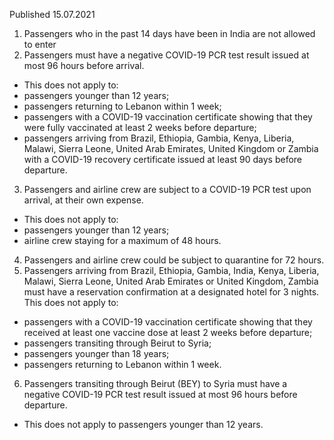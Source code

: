 Published 15.07.2021 
1. Passengers who in the past 14 days have been in India are not allowed to enter
2. Passengers must have a negative COVID-19 PCR test result issued at most 96 hours before arrival.
- This does not apply to:
- passengers younger than 12 years; 
- passengers returning to Lebanon within 1 week; 
- passengers with a COVID-19 vaccination certificate showing that they were fully vaccinated at least 2 weeks before departure;
- passengers arriving from Brazil, Ethiopia, Gambia, Kenya, Liberia, Malawi, Sierra Leone, United Arab Emirates, United Kingdom or Zambia with a COVID-19 recovery certificate issued at least 90 days before departure. 
3. Passengers and airline crew are subject to a COVID-19 PCR test upon arrival, at their own expense. 
- This does not apply to:
- passengers younger than 12 years;
- airline crew staying for a maximum of 48 hours.
4. Passengers and airline crew could be subject to quarantine for 72 hours. 
5. Passengers arriving from Brazil, Ethiopia, Gambia, India, Kenya, Liberia, Malawi, Sierra Leone, United Arab Emirates or United Kingdom, Zambia must have a reservation confirmation at a designated hotel for 3 nights.
This does not apply to:
- passengers with a COVID-19 vaccination certificate showing that they received at least one vaccine dose at least 2 weeks before departure;
- passengers transiting through Beirut to Syria; 
- passengers younger than 18 years; 
- passengers returning to Lebanon within 1 week. 
6. Passengers transiting through Beirut (BEY) to Syria must have a negative COVID-19 PCR test result issued at most 96 hours before departure. 
- This does not apply to passengers younger than 12 years.

